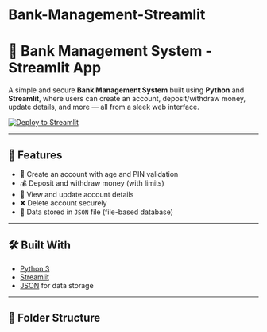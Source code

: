 ﻿# Bank-Management-Streamlit
# 🏦 Bank Management System - Streamlit App

A simple and secure **Bank Management System** built using **Python** and **Streamlit**, where users can create an account, deposit/withdraw money, update details, and more — all from a sleek web interface.

[![Deploy to Streamlit](https://static.streamlit.io/badges/streamlit_badge_black_white.svg)]([https://your-app-url.streamlit.app](https://bank-management-app-lyzxjapp24bkrqpuu2wkizb.streamlit.app/))

---

## 🚀 Features

- 🔐 Create an account with age and PIN validation
- 💰 Deposit and withdraw money (with limits)
- 🧾 View and update account details
- ❌ Delete account securely
- 🧠 Data stored in `JSON` file (file-based database)

---

## 🛠️ Built With

- [Python 3](https://www.python.org/)
- [Streamlit](https://streamlit.io/)
- [JSON](https://www.json.org/) for data storage

---

## 📁 Folder Structure

